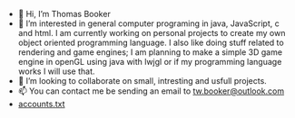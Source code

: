 - 👋 Hi, I’m Thomas Booker
- 👀 I’m interested in general computer programing in java, JavaScript, c and html.
I am currently working on personal projects to create my own object oriented programming language.
I also like doing stuff related to rendering and game engines; I am planning to make a simple 3D game engine
in openGL using java with lwjgl or if my programming language works I will use that.
- 💞️ I’m looking to collaborate on small, intresting and usfull projects.
- 📫 You can contact me be sending an email to tw.booker@outlook.com
- [accounts.txt](https://github.com/CoderThomasB/CoderThomasB/files/6866575/accounts.txt)
